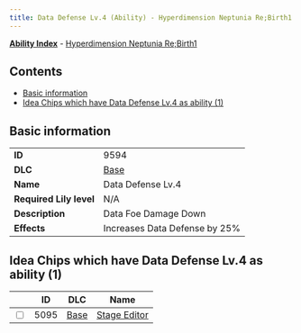 ```yaml
---
title: Data Defense Lv.4 (Ability) - Hyperdimension Neptunia Re;Birth1
---
```


[**Ability Index**](/neptunia/rb1/ability/index.html) - [Hyperdimension Neptunia Re;Birth1](/neptunia/rb1)

## Contents

- [Basic information](#basic-information)
- [Idea Chips which have Data Defense Lv.4 as ability (1)](#idea-chips-which-have-data-defense-lv4-as-ability-1)

## Basic information

|   |   |
| -- | -- |
| **ID** | 9594
**DLC** | [Base](/neptunia/rb1/dlc/1-base.html)
**Name** | Data Defense Lv.4
**Required Lily level** | N/A
**Description** | Data Foe Damage Down
**Effects** | Increases Data Defense by 25% |


## Idea Chips which have Data Defense Lv.4 as ability (1)

|    | ID | DLC | Name |
| -- | -- | --- | ---- |
| <input type="checkbox" id="rb1-item-1-5095" class="trackbox" /> | 5095 | [Base](/neptunia/rb1/dlc/1-base.html) | [Stage Editor](/neptunia/rb1/item/1-5095-stage-editor.html) |
